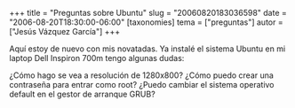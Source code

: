 +++
title = "Preguntas sobre Ubuntu"
slug = "20060820183036598"
date = "2006-08-20T18:30:00-06:00"
[taxonomies]
tema = ["preguntas"]
autor = ["Jesús Vázquez García"]
+++

Aquí estoy de nuevo con mis novatadas. Ya instalé el sistema Ubuntu en
mi laptop Dell Inspiron 700m tengo algunas dudas:

¿Cómo hago se vea a resolución de 1280x800? ¿Cómo puedo crear una
contraseña para entrar como root? ¿Puedo cambiar el sistema operativo
default en el gestor de arranque GRUB?

